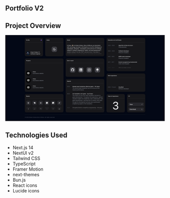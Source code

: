 ## Portfolio V2

## Project Overview

<img width="1440" alt="project-overview" src="public/assets/project-overview.png">

## Technologies Used

- Next.js 14
- NextUI v2
- Tailwind CSS
- TypeScript
- Framer Motion
- next-themes
- Bun.js
- React icons
- Lucide icons
